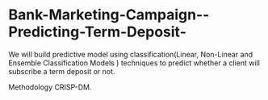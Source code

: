 # Bank-Marketing-Campaign--Predicting-Term-Deposit-
We will build predictive model using classification(Linear, Non-Linear and Ensemble Classification Models
) techniques to predict whether a client will subscribe a term deposit or not. 

Methodology CRISP-DM.
